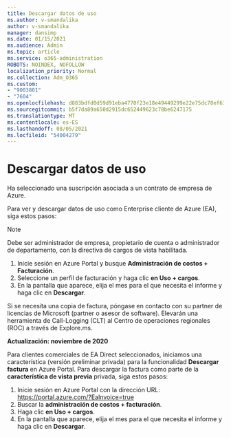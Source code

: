 ```yaml
---
title: Descargar datos de uso
ms.author: v-smandalika
author: v-smandalika
manager: dansimp
ms.date: 01/15/2021
ms.audience: Admin
ms.topic: article
ms.service: o365-administration
ROBOTS: NOINDEX, NOFOLLOW
localization_priority: Normal
ms.collection: Adm_O365
ms.custom:
- "9003801"
- "7604"
ms.openlocfilehash: d883bdfd0d59d91eba4770f23e18e49449299e22e75dc78ef63eaf5001c03419
ms.sourcegitcommit: b5f7da89a650d2915dc652449623c78be6247175
ms.translationtype: MT
ms.contentlocale: es-ES
ms.lasthandoff: 08/05/2021
ms.locfileid: "54004279"
---
```

# <a name="download-usage-data"></a>Descargar datos de uso

Ha seleccionado una suscripción asociada a un contrato de empresa de Azure.

Para ver y descargar datos de uso como Enterprise cliente de Azure (EA), siga estos pasos:

> [!NOTE]
> Debe ser administrador de empresa, propietario de cuenta o administrador de departamento, con la directiva de cargos de vista habilitada. 

1. Inicie sesión en Azure Portal y busque **Administración de costos + Facturación**.
2. Seleccione un perfil de facturación y haga clic **en Uso + cargos**.
3. En la pantalla que aparece, elija el mes para el que necesita el informe y haga clic en **Descargar**.

Si se necesita una copia de factura, póngase en contacto con su partner de licencias de Microsoft (partner o asesor de software). Elevarán una herramienta de Call-Logging (CLT) al Centro de operaciones regionales (ROC) a través de Explore.ms.

**Actualización: noviembre de 2020**

Para clientes comerciales de EA Direct seleccionados, iniciamos una característica (versión preliminar privada) para la funcionalidad **Descargar factura** en Azure Portal. Para descargar la factura como parte de la **característica de vista previa** privada, siga estos pasos:

1. Inicie sesión en Azure Portal con la dirección URL: https://portal.azure.com/?EaInvoice=true 
2. Buscar la **administración de costos + facturación**. 
3. Haga clic **en Uso + cargos**. 
4. En la pantalla que aparece, elija el mes para el que necesita el informe y haga clic en **Descargar**.